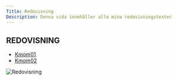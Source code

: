 ```yaml
---
Title: Redovisning
Description: Denna sida innehåller alla mina redovisningstexter
---
```


REDOVISNING
-----------
* [Kmom01](report/kmom01)
* [Kmom02](report/kmom02)

![Redovisning](%assets_url%/img/chisinau.jpg)
